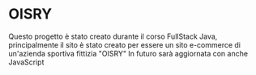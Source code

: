 # OISRY

Questo progetto è stato creato durante il corso FullStack Java, principalmente il sito è stato creato per essere un sito e-commerce di un'azienda sportiva fittizia "OISRY"
In futuro sarà aggiornata con anche JavaScript

